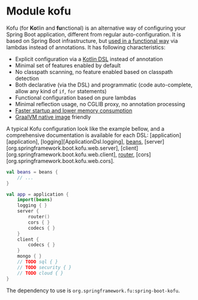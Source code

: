 # Module kofu

Kofu (for **Ko**tlin and **fu**nctional) is an alternative way of configuring your Spring Boot application,
different from regular auto-configuration. It is based on Spring Boot infrastructure, but
[used in a functional way](https://github.com/spring-projects/spring-fu/tree/master/fuconfigure)
via lambdas instead of annotations. It has following characteristics:

 * Explicit configuration via a [Kotlin DSL](https://dzone.com/articles/kotlin-dsl-from-theory-to-practice) instead of annotation
 * Minimal set of features enabled by default
 * No classpath scanning, no feature enabled based on classpath detection
 * Both declarative (via the DSL) and programmatic (code auto-complete, allow any kind of `if`, `for` statements)
 * Functional configuration based on pure lambdas
 * Minimal reflection usage, no CGLIB proxy, no annotation processing
 * [Faster startup and lower memory consumption](https://github.com/spring-projects/spring-fu/blob/master/kofu/benchmarks.adoc)
 * [GraalVM native image](https://github.com/oracle/graal/tree/master/substratevm) friendly

A typical Kofu configuration look like the example bellow, and a comprehensive documentation is available for each DSL: [application][application],
[logging][ApplicationDsl.logging],
[beans](https://docs.spring.io/spring-framework/docs/current/kdoc-api/spring-framework/org.springframework.context.support/beans.html),
[server][org.springframework.boot.kofu.web.server],
[client][org.springframework.boot.kofu.web.client],
[router](https://docs.spring.io/spring-framework/docs/current/kdoc-api/spring-framework/org.springframework.web.reactive.function.server/router.html),
[cors][org.springframework.boot.kofu.web.cors].

```kotlin
val beans = beans {
	// ...
}

val app = application {
	import(beans)
	logging { }
	server {
		router()
		cors { }
		codecs { }
	}
	client {
		codecs { }
	}
	mongo { }
	// TODO sql { }
	// TODO security { }
	// TODO cloud { }
}
```

The dependency to use is `org.springframework.fu:spring-boot-kofu`.

